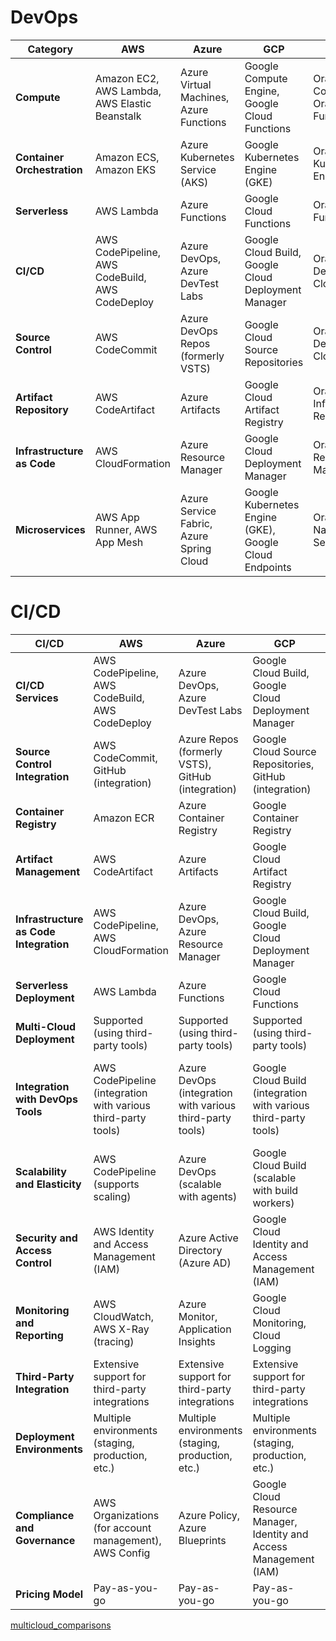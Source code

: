 
# DevOps


| Category               | AWS                                       | Azure                                   | GCP                                      | OCI                              |
|------------------------|-------------------------------------------|-----------------------------------------|------------------------------------------|----------------------------------------|
| **Compute**            | Amazon EC2, AWS Lambda, AWS Elastic Beanstalk | Azure Virtual Machines, Azure Functions | Google Compute Engine, Google Cloud Functions | Oracle Compute, Oracle Functions      |
| **Container Orchestration** | Amazon ECS, Amazon EKS              | Azure Kubernetes Service (AKS)         | Google Kubernetes Engine (GKE)            | Oracle Kubernetes Engine (OKE)       |
| **Serverless**         | AWS Lambda                                | Azure Functions                         | Google Cloud Functions                     | Oracle Functions                     |
| **CI/CD**              | AWS CodePipeline, AWS CodeBuild, AWS CodeDeploy | Azure DevOps, Azure DevTest Labs      | Google Cloud Build, Google Cloud Deployment Manager | Oracle Developer Cloud            |
| **Source Control**      | AWS CodeCommit                            | Azure DevOps Repos (formerly VSTS)     | Google Cloud Source Repositories          | Oracle Developer Cloud            |
| **Artifact Repository** | AWS CodeArtifact                          | Azure Artifacts                        | Google Cloud Artifact Registry            | Oracle Cloud Infrastructure Registry |
| **Infrastructure as Code** | AWS CloudFormation                     | Azure Resource Manager                | Google Cloud Deployment Manager            | Oracle Resource Manager            |
| **Microservices**       | AWS App Runner, AWS App Mesh             | Azure Service Fabric, Azure Spring Cloud | Google Kubernetes Engine (GKE), Google Cloud Endpoints | Oracle Cloud Native Services        |


# CI/CD

| CI/CD            | AWS                                       | Azure                                   | GCP                                      | OCI                              |
|-----------------------------|-----------------------------------------|-----------------------------------------|------------------------------------------|---------------------------------------|
| **CI/CD Services**          | AWS CodePipeline, AWS CodeBuild, AWS CodeDeploy | Azure DevOps, Azure DevTest Labs      | Google Cloud Build, Google Cloud Deployment Manager | Oracle Developer Cloud, Oracle Cloud DevOps |
| **Source Control Integration** | AWS CodeCommit, GitHub (integration)  | Azure Repos (formerly VSTS), GitHub (integration) | Google Cloud Source Repositories, GitHub (integration) | Oracle Developer Cloud, GitHub (integration) |
| **Container Registry**      | Amazon ECR                              | Azure Container Registry               | Google Container Registry                  | Oracle Cloud Infrastructure Registry |
| **Artifact Management**     | AWS CodeArtifact                        | Azure Artifacts                        | Google Cloud Artifact Registry            | Oracle Cloud Infrastructure Registry |
| **Infrastructure as Code Integration** | AWS CodePipeline, AWS CloudFormation | Azure DevOps, Azure Resource Manager   | Google Cloud Build, Google Cloud Deployment Manager | Oracle Developer Cloud, Oracle Resource Manager |
| **Serverless Deployment**   | AWS Lambda                              | Azure Functions                        | Google Cloud Functions                     | Oracle Functions                     |
| **Multi-Cloud Deployment**  | Supported (using third-party tools)   | Supported (using third-party tools)   | Supported (using third-party tools)        | Supported (using third-party tools) |
| **Integration with DevOps Tools** | AWS CodePipeline (integration with various third-party tools) | Azure DevOps (integration with various third-party tools) | Google Cloud Build (integration with various third-party tools) | Oracle Developer Cloud (integration with various third-party tools) |
| **Scalability and Elasticity** | AWS CodePipeline (supports scaling)   | Azure DevOps (scalable with agents)   | Google Cloud Build (scalable with build workers) | Oracle Developer Cloud (scalable) |
| **Security and Access Control** | AWS Identity and Access Management (IAM) | Azure Active Directory (Azure AD)     | Google Cloud Identity and Access Management (IAM) | Oracle Cloud Identity and Access Management (IAM) |
| **Monitoring and Reporting** | AWS CloudWatch, AWS X-Ray (tracing) | Azure Monitor, Application Insights  | Google Cloud Monitoring, Cloud Logging     | Oracle Cloud Monitoring, Oracle Cloud Logging |
| **Third-Party Integration**  | Extensive support for third-party integrations | Extensive support for third-party integrations | Extensive support for third-party integrations | Extensive support for third-party integrations |
| **Deployment Environments**  | Multiple environments (staging, production, etc.) | Multiple environments (staging, production, etc.) | Multiple environments (staging, production, etc.) | Multiple environments (staging, production, etc.) |
| **Compliance and Governance** | AWS Organizations (for account management), AWS Config | Azure Policy, Azure Blueprints       | Google Cloud Resource Manager, Identity and Access Management (IAM) | Oracle Cloud Infrastructure Policies, Identity and Access Management (IAM) |
| **Pricing Model**           | Pay-as-you-go                            | Pay-as-you-go                          | Pay-as-you-go                              | Pay-as-you-go                          |

[multicloud_comparisons](https://github.com/asiandevs/multicloud_comparisons/blob/main/README.md)

